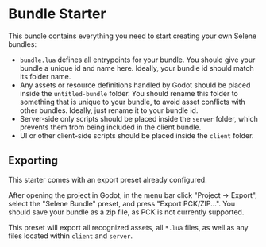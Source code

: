 # Bundle Starter

This bundle contains everything you need to start creating your own Selene bundles:

- `bundle.lua` defines all entrypoints for your bundle. You should give your bundle a unique id and name here. Ideally, your bundle id should match its folder name.
- Any assets or resource definitions handled by Godot should be placed inside the `untitled-bundle` folder. You should rename this folder to something that is unique to your bundle, to avoid asset conflicts with other bundles. Ideally, just rename it to your bundle id.
- Server-side only scripts should be placed inside the `server` folder, which prevents them from being included in the client bundle.
- UI or other client-side scripts should be placed inside the `client` folder.

## Exporting

This starter comes with an export preset already configured. 

After opening the project in Godot, in the menu bar click "Project -> Export", select the "Selene Bundle" preset, and press "Export PCK/ZIP...". You should save your bundle as a zip file, as PCK is not currently supported.

This preset will export all recognized assets, all `*.lua` files, as well as any files located within `client` and `server`.